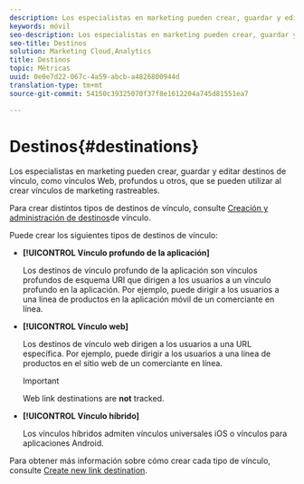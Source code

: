 ```yaml
---
description: Los especialistas en marketing pueden crear, guardar y editar destinos de vínculo, como vínculos web, profundos o de otro tipo, que se pueden utilizar al crear vínculos de marketing con seguimiento.
keywords: móvil
seo-description: Los especialistas en marketing pueden crear, guardar y editar destinos de vínculo, como vínculos web, profundos o de otro tipo, que se pueden utilizar al crear vínculos de marketing con seguimiento.
seo-title: Destinos
solution: Marketing Cloud,Analytics
title: Destinos
topic: Métricas
uuid: 0e0e7d22-067c-4a59-abcb-a4826800944d
translation-type: tm+mt
source-git-commit: 54150c39325070f37f8e1612204a745d81551ea7

---
```



# Destinos{#destinations}

Los especialistas en marketing pueden crear, guardar y editar destinos de vínculo, como vínculos Web, profundos u otros, que se pueden utilizar al crear vínculos de marketing rastreables.

Para crear distintos tipos de destinos de vínculo, consulte [Creación y administración de destinos](/help/using/acquisition-main/c-manage-link-destinations/c-manage-link-destinations.md)de vínculo.

Puede crear los siguientes tipos de destinos de vínculo:

* **[!UICONTROL Vínculo profundo de la aplicación]**

   Los destinos de vínculo profundo de la aplicación son vínculos profundos de esquema URI que dirigen a los usuarios a un vínculo profundo en la aplicación. Por ejemplo, puede dirigir a los usuarios a una línea de productos en la aplicación móvil de un comerciante en línea.

* **[!UICONTROL Vínculo web]**

   Los destinos de vínculo web dirigen a los usuarios a una URL específica. Por ejemplo, puede dirigir a los usuarios a una línea de productos en el sitio web de un comerciante en línea.

   >[!IMPORTANT]
   >
   >Web link destinations are **not** tracked.

* **[!UICONTROL Vínculo híbrido]**

   Los vínculos híbridos admiten vínculos universales iOS o vínculos para aplicaciones Android.

Para obtener más información sobre cómo crear cada tipo de vínculo, consulte [Create new link destination](/help/using/acquisition-main/c-manage-link-destinations/t-create-new-app-deep-link-destination.md).
